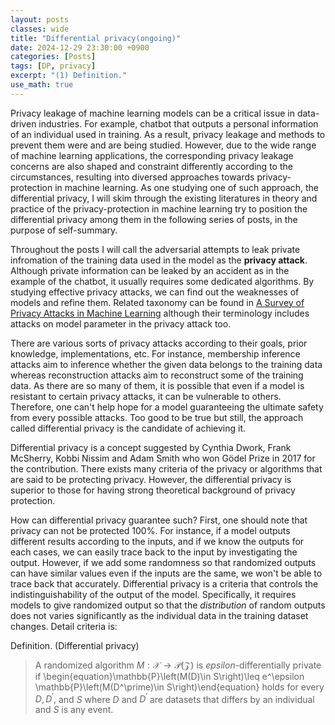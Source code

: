 ```yaml
---
layout: posts
classes: wide
title: "Differential privacy(ongoing)"
date: 2024-12-29 23:30:00 +0900
categories: [Posts]
tags: [DP, privacy]
excerpt: "(1) Definition."
use_math: true
---
```


Privacy leakage of machine learning models can be a critical issue in data-driven industries. For example, chatbot that outputs a personal information of an individual used in training. As a result, privacy leakage and methods to prevent them were and are being studied. However, due to the wide range of machine learning applications, the corresponding privacy leakage concerns are also shaped and constraint differently according to the circumstances, resulting into diversed approaches towards privacy-protection in machine learning. As one studying one of such approach, the differential privacy, I will skim through the existing literatures in theory and practice of the privacy-protection in machine learning try to position the differential privacy among them in the following series of posts, in the purpose of self-summary.

Throughout the posts I will call the adversarial attempts to leak private infromation of the training data used in the model as the **privacy attack**. Although private information can be leaked by an accident as in the example of the chatbot, it usually requires some dedicated algorithms. By studying effective privacy attacks, we can find out the weaknesses of models and refine them. Related taxonomy can be found in [A Survey of Privacy Attacks in Machine Learning](https://dl.acm.org/doi/10.1145/3624010) although their terminology includes attacks on model parameter in the privacy attack too.

There are various sorts of privacy attacks according to their goals, prior knowledge, implementations, etc. For instance, membership inference attacks aim to inference whether the given data belongs to the training data whereas reconstruction attacks aim to reconstruct some of the training data. As there are so many of them, it is possible that even if a model is resistant to certain privacy attacks, it can be vulnerable to others. Therefore, one can't help hope for a model guaranteeing the ultimate safety from every possible attacks. Too good to be true but still, the approach called differential privacy is the candidate of achieving it.

Differential privacy is a concept suggested by Cynthia Dwork, Frank McSherry, Kobbi Nissim and Adam Smith who won G&ouml;del Prize in 2017 for the contribution. There exists many criteria of the privacy or algorithms that are said to be protecting privacy. However, the differential privacy is superior to those for having strong theoretical background of privacy protection.

How can differential privacy guarantee such? First, one should note that privacy can not be protected 100%. For instance, if a model outputs different results according to the inputs, and if we know the outputs for each cases, we can easily trace back to the input by investigating the output. However, if we add some randomness so that randomized outputs can have similar values even if the inputs are the same, we won't be able to trace back that accurately. Differential privacy is a criteria that controls the indistinguishability of the output of the model. Specifically, it requires models to give randomized output so that the *distribution* of random outputs does not varies significantly as the individual data in the training dataset changes. Detail criteria is:

Definition. (Differential privacy)
> A randomized algorithm $M:\mathcal{X}\rightarrow\mathcal{P}(\mathcal{Z})$ is $epsilon$-differentially private if
> \begin{equation}\mathbb{P}\left(M(D)\in S\right)\leq e^\epsilon \mathbb{P}\left(M(D^\prime)\in S\right)\end{equation}
> holds for every $D,D^\prime,$ and $S$ where $D$ and $D^\prime$ are datasets that differs by an individual and $S$ is any event.

